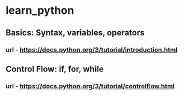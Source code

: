 # learn_python

## Basics: Syntax, variables, operators
### url - https://docs.python.org/3/tutorial/introduction.html

## Control Flow: if, for, while
### url - https://docs.python.org/3/tutorial/controlflow.html